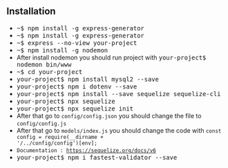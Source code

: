## Installation

- <kbd>~$ npm install -g express-generator</kbd>
- <kbd>~$ npm install -g express-generator</kbd>
- <kbd>~$ express --no-view your-project</kbd>
- <kbd>~$ npm install -g nodemon</kbd>
- After install nodemon you should run project with <kbd>your-project$ nodemon bin/www</kbd>
- <kbd>~$ cd your-project</kbd>
- <kbd>your-project$ npm install mysql2 --save</kbd>
- <kbd>your-project$ npm i dotenv --save</kbd>
- <kbd>your-project$ npm install --save sequelize sequelize-cli</kbd>
- <kbd>your-project$ npx sequelize</kbd>
- <kbd>your-project$ npx sequelize init</kbd>
- After that go to <code>config/config.json</code> you should change the file to <code>config/config.js</code>
- After that go to <code>models/index.js</code> you should change the code with <code>const config = require(__dirname + '/../config/config')[env];</code>
- <code>Documentation : https://sequelize.org/docs/v6</code>
- <kbd>your-project$ npm i fastest-validator --save</kbd>